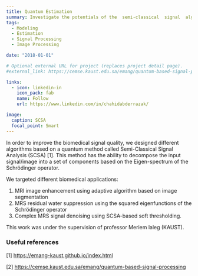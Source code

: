 ```yaml
---
title: Quantum Estimation
summary: Investigate the potentials of the  semi-classical  signal  algorithm (SCSA) for  biosignal estimation.
tags:
  - Modeling
  - Estimation
  - Signal Processing
  - Image Processing

date: "2018-01-01"

# Optional external URL for project (replaces project detail page).
#external_link: https://cemse.kaust.edu.sa/emang/quantum-based-signal-processing

links:
  - icon: linkedin-in
    icon_pack: fab
    name: Follow
    url: https://www.linkedin.com/in/chahidabderrazak/

image:
  caption: SCSA
  focal_point: Smart
---
```


In order to improve the biomedical signal quality, we designed different algorithms based on a quantum method called Semi-Classical Signal Analysis (SCSA) [1]. This method has the ability to decompose the input signal/image into a set of components based on the Eigen-spectrum of the Schrödinger operator.

We targeted different biomedical applications:

1. MRI image enhancement using adaptive algorithm based on image segmentation
2. MRS residual water suppression using the squared eigenfunctions of the Schrödinger operator
3. Complex MRS signal denoising using SCSA-based soft thresholding.

This work was under the supervision of professor Meriem laleg (KAUST).

### Useful references

[1] https://emang-kaust.github.io/index.html

[2] https://cemse.kaust.edu.sa/emang/quantum-based-signal-processing

